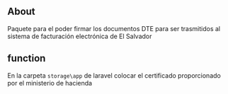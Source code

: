 

## About 

Paquete para el poder firmar los documentos DTE para ser trasmitidos al sistema de facturación electrónica de El 
Salvador

## function 
En la carpeta  `storage\app` de laravel colocar el certificado proporcionado por el ministerio de hacienda
